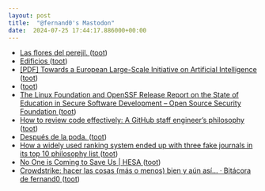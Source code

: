 ```yaml
---
layout: post
title:  "@fernand0's Mastodon"
date:  2024-07-25 17:44:17.886000+00:00
---
```

*  [Las flores del perejil.  ](https://avecesunafoto.wordpress.com/2024/07/25/las-flores-del-perejil/) ([toot](https://mastodon.social/@fernand0/112848368951238125))
*  [Edificios ](https://www.flickr.com/photos/fernand0/53860626373) ([toot](https://mastodon.social/@fernand0/112848362211094313))
*  [[PDF] Towards a European Large-Scale Initiative on Artificial Intelligence   ](https://cdn.ceps.eu/wp-content/uploads/2024/07/2024-10_ID-A_Towards-a-European-large-scale-initiative-on-Artificial-Intelligence.pdf) ([toot](https://mastodon.social/@fernand0/112848345976677919))
*  [ ](https://mastodon.social/@sergiojimenez) ([toot](https://mastodon.social/@fernand0/112848299163103007))
*  [The Linux Foundation and OpenSSF Release Report on the State of Education in Secure Software Development – Open Source Security Foundation ](https://openssf.org/press-release/2024/07/17/the-linux-foundation-and-openssf-release-report-on-the-state-of-education-in-secure-software-development) ([toot](https://mastodon.social/@fernand0/112847687543733054))
*  [How to review code effectively: A GitHub staff engineer’s philosophy ](https://github.blog/developer-skills/github/how-to-review-code-effectively-a-github-staff-engineers-philosophy) ([toot](https://mastodon.social/@fernand0/112842788345724209))
*  [Después de la poda. ](https://avecesunafoto.wordpress.com/2024/07/24/despues-de-la-poda-2) ([toot](https://mastodon.social/@fernand0/112842735647218399))
*  [How a widely used ranking system ended up with three fake journals in its top 10 philosophy list ](https://retractionwatch.com/2024/06/12/how-a-widely-used-ranking-system-ended-up-with-three-fake-journals-in-its-top-10-philosophy-list) ([toot](https://mastodon.social/@fernand0/112842656641810854))
*  [No One is Coming to Save Us \| HESA ](https://higheredstrategy.com/no-one-is-coming-to-save-us) ([toot](https://mastodon.social/@fernand0/112842439431318922))
*  [Crowdstrike: hacer las cosas (más o menos) bien y aún así... · Bitácora de fernand0 ](http://blog.elmundoesimperfecto.com/2024/07/24/enAragon-TV-hablando-crowdstrike) ([toot](https://mastodon.social/@fernand0/112842260910423944))
